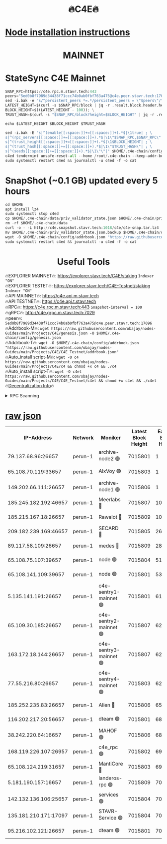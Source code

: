 <h1 align="center"> 🔥C4E🔥</h1>

[Node installation instructions](https://github.com/obajay/nodes-Guides/tree/main/Projects/C4E)
=

<h1 align="center"> MAINNET</h1>

# StateSync C4E Mainnet
```python
SNAP_RPC=https://c4e.rpc.m.stavr.tech:443
peers="5ed0b8f7989d34438f71ccc74b0ab0fbf763a475@c4e.peer.stavr.tech:17096"
sed -i.bak -e "s/^persistent_peers *=.*/persistent_peers = \"$peers\"/" $HOME/.c4e-chain/config/config.toml
LATEST_HEIGHT=$(curl -s $SNAP_RPC/block | jq -r .result.block.header.height); \
BLOCK_HEIGHT=$((LATEST_HEIGHT - 100)); \
TRUST_HASH=$(curl -s "$SNAP_RPC/block?height=$BLOCK_HEIGHT" | jq -r .result.block_id.hash)

echo $LATEST_HEIGHT $BLOCK_HEIGHT $TRUST_HASH

sed -i.bak -E "s|^(enable[[:space:]]+=[[:space:]]+).*$|\1true| ; \
s|^(rpc_servers[[:space:]]+=[[:space:]]+).*$|\1\"$SNAP_RPC,$SNAP_RPC\"| ; \
s|^(trust_height[[:space:]]+=[[:space:]]+).*$|\1$BLOCK_HEIGHT| ; \
s|^(trust_hash[[:space:]]+=[[:space:]]+).*$|\1\"$TRUST_HASH\"| ; \
s|^(seeds[[:space:]]+=[[:space:]]+).*$|\1\"\"|" $HOME/.c4e-chain/config/config.toml
c4ed tendermint unsafe-reset-all --home /root/.c4e-chain --keep-addr-book
sudo systemctl restart c4ed && journalctl -u c4ed -f -o cat
```
# SnapShot (~0.1 GB) updated every 5 hours
```python
cd $HOME
apt install lz4
sudo systemctl stop c4ed
cp $HOME/.c4e-chain/data/priv_validator_state.json $HOME/.c4e-chain/priv_validator_state.json.backup
rm -rf $HOME/.c4e-chain/data
curl -o - -L http://c4e.snapshot.stavr.tech:1018/c4e/c4e-snap.tar.lz4 | lz4 -c -d - | tar -x -C $HOME/.c4e-chain --strip-components 2
mv $HOME/.c4e-chain/priv_validator_state.json.backup $HOME/.c4e-chain/data/priv_validator_state.json
wget -O $HOME/.c4e-chain/config/addrbook.json "https://raw.githubusercontent.com/obajay/nodes-Guides/main/Projects/C4E/addrbook.json"
sudo systemctl restart c4ed && journalctl -u c4ed -f -o cat
```
 <h1 align="center"> Useful Tools</h1>

🔥EXPLORER MAINNET🔥:  https://explorer.stavr.tech/C4E/staking            `Indexer "ON"` \
🔥EXPLORER TESTET🔥:   https://explorer.stavr.tech/C4E-Testnet/staking     `Indexer "ON"` \
🔥API MAINNET🔥:       https://c4e.api.m.stavr.tech \
🔥API TESTNET🔥:       https://c4e.api.t.stavr.tech \
🔥RPC🔥:               https://c4e.rpc.m.stavr.tech:443                  `Snapshot-interval = 100` \
🔥gRPC🔥:              http://c4e.grpc.m.stavr.tech:7029 \
🔥peer🔥:              `5ed0b8f7989d34438f71ccc74b0ab0fbf763a475@c4e.peer.stavr.tech:17096` \
🔥Addrbook-M🔥:    ```wget https://raw.githubusercontent.com/obajay/nodes-Guides/main/Projects/C4E/genesis.json -O $HOME/.c4e-chain/config/genesis.json``` \
🔥Addrbook-T🔥:    ```wget -O $HOME/.c4e-chain/config/addrbook.json "https://raw.githubusercontent.com/obajay/nodes-Guides/main/Projects/C4E/C4E_Testnet/addrbook.json"``` \
🔥Auto_install script-M🔥: ```wget -O c4 https://raw.githubusercontent.com/obajay/nodes-Guides/main/Projects/C4E/c4 && chmod +x c4 && ./c4``` \
🔥Auto_install script-T🔥: ```wget -O c4et https://raw.githubusercontent.com/obajay/nodes-Guides/main/Projects/C4E/C4E_Testnet/c4et && chmod +x c4et && ./c4et``` \
🔥[Decentralization Info](https://github.com/obajay/StateSync-snapshots/tree/main/Projects/C4E/Decentralization)🔥




<details>
<summary>RPC Scanning</summary>

<h2 align="center"> We scan nodes in real time every 4 hours. And we provide the final result of RPC endpoints.
We cannot influence the operation of these nodes in any way. </h2>


```python
If Voting Power is higher than 0 --> then the Node is a validator of the network and may be subject to attack and be a potential threat to the chain.
```
```python
We marked such validators with a red symbol
```

</details>

[raw json](https://rpc-check.c4e.stavr.tech/c4e/rpc-c4e-result.json)
=



<table><tr><th>IP-Address</th><th>Network</th><th>Moniker</th><th>Latest Block Height</th><th>Earliest Block Height</th><th>Catching Up</th><th>Tx Index</th><th>Voting Power</th><th>Scan Time</th></tr><tr><td>79.137.68.96:26657</td><td>perun-1</td><td>archive-node2 🟢</td><td>7015801</td><td>1</td><td>False</td><td>on</td><td>0</td><td>2024-02-03T14:48:10.115702112UTC</td></tr><tr><td>65.108.70.119:33657</td><td>perun-1</td><td>AlxVoy 🟢</td><td>7015803</td><td>1</td><td>False</td><td>on</td><td>0</td><td>2024-02-03T14:48:24.045357565UTC</td></tr><tr><td>149.202.66.111:26657</td><td>perun-1</td><td>archive-node1 🟢</td><td>7015806</td><td>1</td><td>False</td><td>on</td><td>0</td><td>2024-02-03T14:48:40.415588524UTC</td></tr><tr><td>185.245.182.192:46657</td><td>perun-1</td><td>Meerlabs 🔴</td><td>7015807</td><td>1051501</td><td>False</td><td>on</td><td>527310</td><td>2024-02-03T14:48:47.716348322UTC</td></tr><tr><td>185.215.167.18:26657</td><td>perun-1</td><td>Rawalot 🔴</td><td>7015809</td><td>1090501</td><td>False</td><td>on</td><td>701423</td><td>2024-02-03T14:48:59.616072186UTC</td></tr><tr><td>209.182.239.169:46657</td><td>perun-1</td><td>SECARD 🔴</td><td>7015805</td><td>2616101</td><td>False</td><td>off</td><td>1136703</td><td>2024-02-03T14:48:35.625125502UTC</td></tr><tr><td>89.117.58.109:26657</td><td>perun-1</td><td>medes 🔴</td><td>7015809</td><td>2826001</td><td>False</td><td>off</td><td>1484927</td><td>2024-02-03T14:48:54.844296520UTC</td></tr><tr><td>65.108.75.107:39657</td><td>perun-1</td><td>node 🟢</td><td>7015804</td><td>5198801</td><td>False</td><td>on</td><td>0</td><td>2024-02-03T14:48:26.820561949UTC</td></tr><tr><td>65.108.141.109:39657</td><td>perun-1</td><td>node 🟢</td><td>7015801</td><td>5303301</td><td>False</td><td>on</td><td>0</td><td>2024-02-03T14:48:12.536200784UTC</td></tr><tr><td>5.135.141.191:26657</td><td>perun-1</td><td>c4e-sentry1-mainnet 🟢</td><td>7015801</td><td>6198001</td><td>False</td><td>on</td><td>0</td><td>2024-02-03T14:48:09.241116375UTC</td></tr><tr><td>65.109.30.185:26657</td><td>perun-1</td><td>c4e-sentry2-mainnet 🟢</td><td>7015807</td><td>6238301</td><td>False</td><td>on</td><td>0</td><td>2024-02-03T14:48:47.360003062UTC</td></tr><tr><td>163.172.18.144:26657</td><td>perun-1</td><td>c4e-sentry3-mainnet 🟢</td><td>7015807</td><td>6239001</td><td>False</td><td>on</td><td>0</td><td>2024-02-03T14:48:48.336101082UTC</td></tr><tr><td>77.55.216.80:26657</td><td>perun-1</td><td>c4e-sentry4-mainnet 🟢</td><td>7015803</td><td>6241001</td><td>False</td><td>on</td><td>0</td><td>2024-02-03T14:48:23.702091402UTC</td></tr><tr><td>185.252.235.83:26657</td><td>perun-1</td><td>Alien 🔴</td><td>7015806</td><td>6502501</td><td>False</td><td>on</td><td>1136761</td><td>2024-02-03T14:48:40.761887949UTC</td></tr><tr><td>116.202.217.20:56657</td><td>perun-1</td><td>dteam 🟢</td><td>7015801</td><td>6800901</td><td>False</td><td>on</td><td>0</td><td>2024-02-03T14:48:09.471541114UTC</td></tr><tr><td>38.242.220.64:16657</td><td>perun-1</td><td>MAHOF 🟢</td><td>7015806</td><td>6885501</td><td>False</td><td>on</td><td>0</td><td>2024-02-03T14:48:37.977626834UTC</td></tr><tr><td>168.119.226.107:26957</td><td>perun-1</td><td>c4e_rpc 🟢</td><td>7015802</td><td>6915802</td><td>False</td><td>on</td><td>0</td><td>2024-02-03T14:48:16.848498606UTC</td></tr><tr><td>65.108.124.219:31657</td><td>perun-1</td><td>MantiCore 🔴</td><td>7015803</td><td>6915803</td><td>False</td><td>off</td><td>193352</td><td>2024-02-03T14:48:23.354656944UTC</td></tr><tr><td>5.181.190.157:16657</td><td>perun-1</td><td>landeros-rpc 🟢</td><td>7015809</td><td>7009001</td><td>False</td><td>on</td><td>0</td><td>2024-02-03T14:48:59.272791658UTC</td></tr><tr><td>142.132.136.106:25657</td><td>perun-1</td><td>services 🟢</td><td>7015804</td><td>7012001</td><td>False</td><td>on</td><td>0</td><td>2024-02-03T14:48:26.487873122UTC</td></tr><tr><td>135.181.210.171:17097</td><td>perun-1</td><td>STAVR-Service 🟢</td><td>7015804</td><td>7014001</td><td>False</td><td>on</td><td>0</td><td>2024-02-03T14:48:27.132363129UTC</td></tr><tr><td>95.216.102.121:26657</td><td>perun-1</td><td>dteam 🟢</td><td>7015801</td><td>7015601</td><td>False</td><td>on</td><td>0</td><td>2024-02-03T14:48:09.804466118UTC</td></tr></table>
